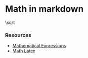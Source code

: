 
# Math in markdown

\sqrt 

### Resources

- [Mathematical Expressions](https://docs.github.com/en/get-started/writing-on-github/working-with-advanced-formatting/writing-mathematical-expressions)
- [Math Latex](https://en.wikibooks.org/wiki/LaTeX/Mathematics)
